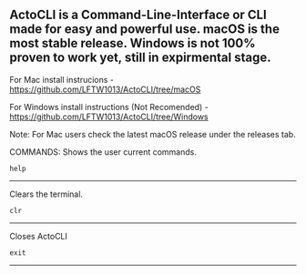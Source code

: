 ActoCLI is a Command-Line-Interface or CLI made for easy and powerful use.    macOS is the most stable release. Windows is not 100% proven to work yet, still in expirmental stage. 
----------------------------------------------------------
For Mac install instrucions - https://github.com/LFTW1013/ActoCLI/tree/macOS

For Windows install instructions (Not Recomended) - https://github.com/LFTW1013/ActoCLI/tree/Windows

Note: For Mac users check the latest macOS release under the releases tab.


COMMANDS:
Shows the user current commands.

    help
----------------

Clears the terminal.

    clr
------------------------

Closes ActoCLI

    exit
------------------------


